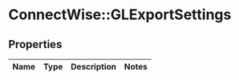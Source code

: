# ConnectWise::GLExportSettings

## Properties
Name | Type | Description | Notes
------------ | ------------- | ------------- | -------------


